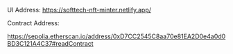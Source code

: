 UI Address: 
https://softtech-nft-minter.netlify.app/

Contract Address:

https://sepolia.etherscan.io/address/0xD7CC2545C8aa70e81EA2D0e4a0d0BD3C121A4C37#readContract
